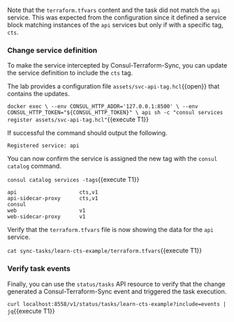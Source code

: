 Note that the `terraform.tfvars` content and the task did not 
match the `api` service. This was expected from the configuration since it 
defined a service block matching instances of the `api` services but only if
with a specific tag, `cts`.

### Change service definition

To make the service intercepted by Consul-Terraform-Sync, you can update the 
service definition to include the `cts` tag.

The lab provides a configuration file `assets/svc-api-tag.hcl`{{open}} that 
contains the updates.

`docker exec \
  --env CONSUL_HTTP_ADDR='127.0.0.1:8500' \
  --env CONSUL_HTTP_TOKEN="${CONSUL_HTTP_TOKEN}" \
  api sh -c "consul services register assets/svc-api-tag.hcl"`{{execute T1}}

If successful the command should output the following.

```snapshot
Registered service: api
```

You can now confirm the service is assigned the new tag with the 
`consul catalog` command.

`consul catalog services -tags`{{execute T1}}

```snapshot
api                    cts,v1
api-sidecar-proxy      cts,v1
consul                 
web                    v1
web-sidecar-proxy      v1
```

Verify that the `terraform.tfvars` file is now showing the data for the `api` service.

`cat sync-tasks/learn-cts-example/terraform.tfvars`{{execute T1}}

### Verify task events

Finally, you can use the `status/tasks` API resource to verify that the change
generated a Consul-Terraform-Sync event and triggered the task execution.

`curl localhost:8558/v1/status/tasks/learn-cts-example?include=events | jq`{{execute T1}}


